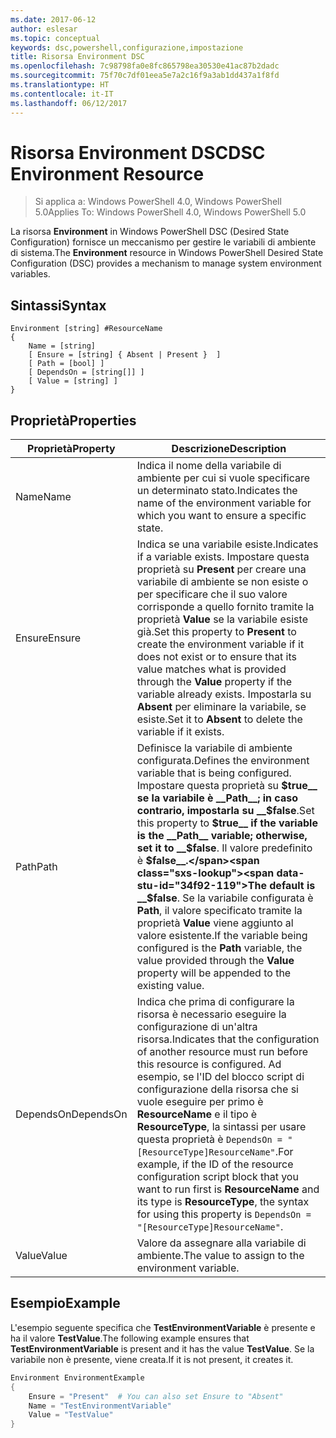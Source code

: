 ```yaml
---
ms.date: 2017-06-12
author: eslesar
ms.topic: conceptual
keywords: dsc,powershell,configurazione,impostazione
title: Risorsa Environment DSC
ms.openlocfilehash: 7c98798fa0e8fc865798ea30530e41ac87b2dadc
ms.sourcegitcommit: 75f70c7df01eea5e7a2c16f9a3ab1dd437a1f8fd
ms.translationtype: HT
ms.contentlocale: it-IT
ms.lasthandoff: 06/12/2017
---
```

# <a name="dsc-environment-resource"></a><span data-ttu-id="34f92-103">Risorsa Environment DSC</span><span class="sxs-lookup"><span data-stu-id="34f92-103">DSC Environment Resource</span></span>

> <span data-ttu-id="34f92-104">Si applica a: Windows PowerShell 4.0, Windows PowerShell 5.0</span><span class="sxs-lookup"><span data-stu-id="34f92-104">Applies To: Windows PowerShell 4.0, Windows PowerShell 5.0</span></span>

<span data-ttu-id="34f92-105">La risorsa __Environment__ in Windows PowerShell DSC (Desired State Configuration) fornisce un meccanismo per gestire le variabili di ambiente di sistema.</span><span class="sxs-lookup"><span data-stu-id="34f92-105">The __Environment__ resource in Windows PowerShell Desired State Configuration (DSC) provides a mechanism to manage system environment variables.</span></span>

## <a name="syntax"></a><span data-ttu-id="34f92-106">Sintassi</span><span class="sxs-lookup"><span data-stu-id="34f92-106">Syntax</span></span>
``` mof
Environment [string] #ResourceName
{
    Name = [string]
    [ Ensure = [string] { Absent | Present }  ]
    [ Path = [bool] ]
    [ DependsOn = [string[]] ]
    [ Value = [string] ]
}
```

## <a name="properties"></a><span data-ttu-id="34f92-107">Proprietà</span><span class="sxs-lookup"><span data-stu-id="34f92-107">Properties</span></span>

|  <span data-ttu-id="34f92-108">Proprietà</span><span class="sxs-lookup"><span data-stu-id="34f92-108">Property</span></span>  |  <span data-ttu-id="34f92-109">Descrizione</span><span class="sxs-lookup"><span data-stu-id="34f92-109">Description</span></span>   | 
|---|---| 
| <span data-ttu-id="34f92-110">Name</span><span class="sxs-lookup"><span data-stu-id="34f92-110">Name</span></span>| <span data-ttu-id="34f92-111">Indica il nome della variabile di ambiente per cui si vuole specificare un determinato stato.</span><span class="sxs-lookup"><span data-stu-id="34f92-111">Indicates the name of the environment variable for which you want to ensure a specific state.</span></span>| 
| <span data-ttu-id="34f92-112">Ensure</span><span class="sxs-lookup"><span data-stu-id="34f92-112">Ensure</span></span>| <span data-ttu-id="34f92-113">Indica se una variabile esiste.</span><span class="sxs-lookup"><span data-stu-id="34f92-113">Indicates if a variable exists.</span></span> <span data-ttu-id="34f92-114">Impostare questa proprietà su __Present__ per creare una variabile di ambiente se non esiste o per specificare che il suo valore corrisponde a quello fornito tramite la proprietà __Value__ se la variabile esiste già.</span><span class="sxs-lookup"><span data-stu-id="34f92-114">Set this property to __Present__ to create the environment variable if it does not exist or to ensure that its value matches what is provided through the __Value__ property if the variable already exists.</span></span> <span data-ttu-id="34f92-115">Impostarla su __Absent__ per eliminare la variabile, se esiste.</span><span class="sxs-lookup"><span data-stu-id="34f92-115">Set it to __Absent__ to delete the variable if it exists.</span></span>| 
| <span data-ttu-id="34f92-116">Path</span><span class="sxs-lookup"><span data-stu-id="34f92-116">Path</span></span>| <span data-ttu-id="34f92-117">Definisce la variabile di ambiente configurata.</span><span class="sxs-lookup"><span data-stu-id="34f92-117">Defines the environment variable that is being configured.</span></span> <span data-ttu-id="34f92-118">Impostare questa proprietà su __$true__ se la variabile è __Path__; in caso contrario, impostarla su __$false__.</span><span class="sxs-lookup"><span data-stu-id="34f92-118">Set this property to __$true__ if the variable is the __Path__ variable; otherwise, set it to __$false__.</span></span> <span data-ttu-id="34f92-119">Il valore predefinito è __$false__.</span><span class="sxs-lookup"><span data-stu-id="34f92-119">The default is __$false__.</span></span> <span data-ttu-id="34f92-120">Se la variabile configurata è __Path__, il valore specificato tramite la proprietà __Value__ viene aggiunto al valore esistente.</span><span class="sxs-lookup"><span data-stu-id="34f92-120">If the variable being configured is the __Path__ variable, the value provided through the __Value__ property will be appended to the existing value.</span></span>| 
| <span data-ttu-id="34f92-121">DependsOn</span><span class="sxs-lookup"><span data-stu-id="34f92-121">DependsOn</span></span> | <span data-ttu-id="34f92-122">Indica che prima di configurare la risorsa è necessario eseguire la configurazione di un'altra risorsa.</span><span class="sxs-lookup"><span data-stu-id="34f92-122">Indicates that the configuration of another resource must run before this resource is configured.</span></span> <span data-ttu-id="34f92-123">Ad esempio, se l'ID del blocco script di configurazione della risorsa che si vuole eseguire per primo è __ResourceName__ e il tipo è __ResourceType__, la sintassi per usare questa proprietà è `DependsOn = "[ResourceType]ResourceName"`.</span><span class="sxs-lookup"><span data-stu-id="34f92-123">For example, if the ID of the resource configuration script block that you want to run first is __ResourceName__ and its type is __ResourceType__, the syntax for using this property is `DependsOn = "[ResourceType]ResourceName"`.</span></span>| 
| <span data-ttu-id="34f92-124">Value</span><span class="sxs-lookup"><span data-stu-id="34f92-124">Value</span></span>| <span data-ttu-id="34f92-125">Valore da assegnare alla variabile di ambiente.</span><span class="sxs-lookup"><span data-stu-id="34f92-125">The value to assign to the environment variable.</span></span>| 

## <a name="example"></a><span data-ttu-id="34f92-126">Esempio</span><span class="sxs-lookup"><span data-stu-id="34f92-126">Example</span></span>

<span data-ttu-id="34f92-127">L'esempio seguente specifica che __TestEnvironmentVariable__ è presente e ha il valore __TestValue__.</span><span class="sxs-lookup"><span data-stu-id="34f92-127">The following example ensures that __TestEnvironmentVariable__ is present and it has the value __TestValue__.</span></span> <span data-ttu-id="34f92-128">Se la variabile non è presente, viene creata.</span><span class="sxs-lookup"><span data-stu-id="34f92-128">If it is not present, it creates it.</span></span>

```powershell
Environment EnvironmentExample
{
    Ensure = "Present"  # You can also set Ensure to "Absent"
    Name = "TestEnvironmentVariable"
    Value = "TestValue"
}
```

